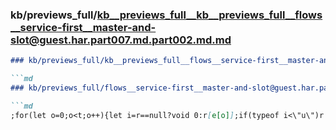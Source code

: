 ### kb/previews_full/kb__previews_full__kb__previews_full__flows__service-first__master-and-slot@guest.har.part007.md.part002.md.md

```md
### kb/previews_full/kb__previews_full__flows__service-first__master-and-slot@guest.har.part007.md.part002.md

```md
### kb/previews_full/flows__service-first__master-and-slot@guest.har.part007.md (part 002)

```md
;for(let o=0;o<t;o++){let i=r==null?void 0:r[e[o]];if(typeof i<\"u\")r
```

```

```

```
